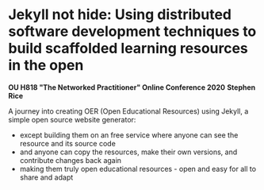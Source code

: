 # Jekyll not hide: Using distributed software development techniques to build scaffolded learning resources in the open

**OU H818 "The Networked Practitioner" Online Conference 2020**
**Stephen Rice**

A journey into creating OER (Open Educational Resources) using Jekyll, a simple open source website generator:

- except building them on an free service where anyone can see the resource and its source code
- and anyone can copy the resources, make their own versions, and contribute changes back again
- making them truly open educational resources - open and easy for all to share and adapt
